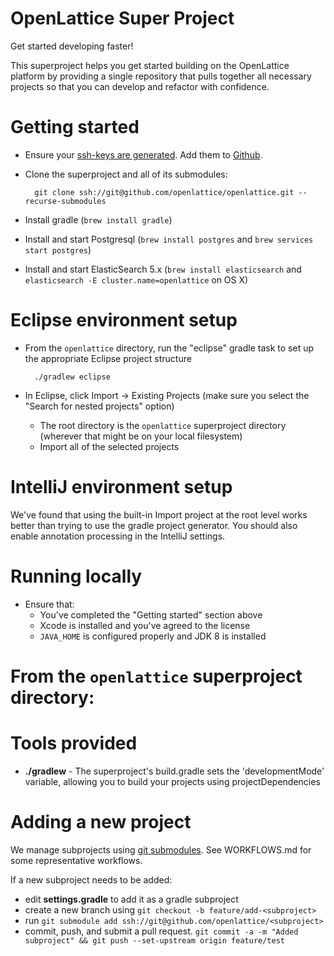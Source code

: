 OpenLattice Super Project
==============================

Get started developing faster!

This superproject helps you get started building on the OpenLattice platform by providing a single repository that pulls together all necessary projects so that you can develop and refactor with confidence.

Getting started
==============================

* Ensure your [ssh-keys are generated](https://help.github.com/articles/generating-ssh-keys). Add them to [Github](http://github.com).
* Clone the superproject and all of its submodules:

        git clone ssh://git@github.com/openlattice/openlattice.git --recurse-submodules

* Install gradle (`brew install gradle`)
* Install and start Postgresql (`brew install postgres` and `brew services start postgres`)
* Install and start ElasticSearch 5.x (`brew install elasticsearch` and `elasticsearch -E cluster.name=openlattice` on OS X)

Eclipse environment setup
==============================

* From the `openlattice` directory, run the "eclipse" gradle task to set up the appropriate Eclipse project structure

        ./gradlew eclipse

* In Eclipse, click Import -> Existing Projects (make sure you select the "Search for nested projects" option)
    * The root directory is the `openlattice` superproject directory (wherever that might be on your local filesystem)
    * Import all of the selected projects

IntelliJ environment setup
==============================

We've found that using the built-in Import project at the root level works better than trying to use the gradle project generator. You should also enable annotation processing in the IntelliJ settings.

Running locally 
==============================

* Ensure that:
    * You've completed the "Getting started" section above
    * Xcode is installed and you've agreed to the license
    * `JAVA_HOME` is configured properly and JDK 8 is installed
    
# From the `openlattice` superproject directory:

Tools provided
==============================

* **./gradlew** - The superproject's build.gradle sets the 'developmentMode' variable, allowing you to build your projects using projectDependencies

Adding a new project
==============================

We manage subprojects using [git submodules](https://git-scm.com/book/en/v2/Git-Tools-Submodules). See WORKFLOWS.md for some representative workflows.

If a new subproject needs to be added:

* edit **settings.gradle** to add it as a gradle subproject
* create a new branch using `git checkout -b feature/add-<subproject>`
* run `git submodule add ssh://git@github.com/openlattice/<subproject>`
* commit, push, and submit a pull request. `git commit -a -m "Added subproject" && git push --set-upstream origin feature/test`
